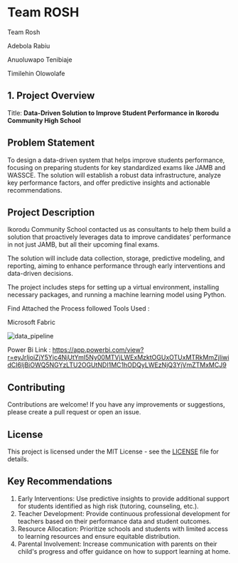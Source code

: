 # Team ROSH

Team Rosh

Adebola Rabiu

Anuoluwapo Tenibiaje

Timilehin Olowolafe



## 1. Project Overview
Title:
**Data-Driven Solution to Improve Student Performance in Ikorodu Community High School**

## Problem Statement
To design a data-driven system that helps improve students performance, focusing on preparing students for key standardized exams like JAMB and WASSCE. The solution will establish a robust data infrastructure, analyze key performance factors, and offer predictive insights and actionable recommendations.


## Project Description
Ikorodu Community School contacted us as consultants to help them build a solution that proactively leverages data to improve candidates’ performance in not just JAMB, but all their upcoming final exams.

The solution will include data collection, storage, predictive modeling, and reporting, aiming to enhance performance through early interventions and data-driven decisions.
 
The project includes steps for setting up a virtual environment, installing necessary packages, and running a machine learning model using Python.

Find Attached the Process followed
Tools Used : 

Microsoft Fabric

![data_pipeline](https://github.com/user-attachments/assets/0b1e3d6e-bf1d-4ada-8c99-193b38faf6a6)


Power Bi Link : https://app.powerbi.com/view?r=eyJrIjoiZjY5Yjc4NjUtYmI5Ny00MTVjLWExMzktOGUxOTUxMTRkMmZjIiwidCI6IjBiOWQ5NGYzLTU2OGUtNDI1MC1hODQyLWEzNjQ3YjVmZTMxMCJ9





## Contributing

Contributions are welcome! If you have any improvements or suggestions, please create a pull request or open an issue.

## License

This project is licensed under the MIT License - see the [LICENSE](LICENSE) file for details.



## Key Recommendations
1. Early Interventions:
Use predictive insights to provide additional support for students identified as high
risk (tutoring, counseling, etc.).
2. Teacher Development:
Provide continuous professional development for teachers based on their
performance data and student outcomes.
3. Resource Allocation:
Prioritize schools and students with limited access to learning resources and ensure
equitable distribution.
4. Parental Involvement:
Increase communication with parents on their child's progress and offer guidance
on how to support learning at home.
